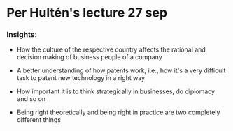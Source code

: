 # Per Hultén's lecture 27 sep
### Insights:

- How the culture of the respective country affects the rational and decision
making of business people of a company

- A better understanding of how patents work, i.e., how it's a very difficult
task to patent new technology in a right way

- How important it is to think strategically in businesses, do diplomacy and
so on

- Being right theoretically and being right in practice are two completely
different things
